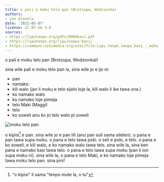 ```yaml
---
title: o pali e moku telo pan (Brotzupa, Wodzionka)
authors:
- jan Alonola
date: '2021-05-07'
license: CC BY-SA 4.0
sources:
- https://liputenpo.org/pdfs/0004kasi.pdf
- https://liputenpo.org/lipu/nanpa-kasi/
- https://commons.wikimedia.org/wiki/File:Lipu_tenpo_nanpa_kasi_-_moku_telo_pan.png
---
```


o pali e moku telo pan (Brotzupa, Wodzionka)!

sina wile pali e moku telo pan la, sina wile jo e ijo ni:

- pan
- namako:
- kili walo (jan li moku e telo sijelo loje la, kili walo li ike tawa ona.)
- ko namako walo
- ko namako loje pimeja
- telo Maki (Maggi)
- telo
- ko soweli anu ko pi telo walo pi soweli

![moku telo pan](https://upload.wikimedia.org/wikipedia/commons/8/81/Lipu_tenpo_nanpa_kasi_-_moku_telo_pan.png)

o kipisi[^1] e pan. sina wile jo e pan lili (anu pan suli sama sitelen). o pana e pan tawa supa moku. o pana e telo tawa poki. o seli e poki, e telo. o pana e ko soweli, e kili walo, e ko namako walo tawa telo. sina wile la, sina ken pana e namako kasi tawa telo. o pana e telo tawa supa moku (pan li lon supa moku ni). sina wile la, o pana e telo Maki, e ko namako loje pimeja tawa moku telo pan. sina pini!

[^1]: "o kipisi" li sama "tenpo mute la, o tu"